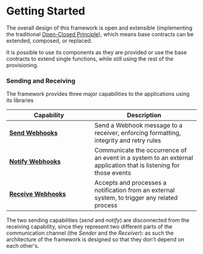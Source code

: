 # Getting Started

The overall design of this framework is open and extensible (implementing the traditional [Open-Closed Principle](https://en.wikipedia.org/wiki/Open%E2%80%93closed\_principle)), which means base contracts can be extended, composed, or replaced.

It is possible to use its components as they are provided or use the base contracts to extend single functions, while still using the rest of the provisioning.

### Sending and Receiving

The framework provides three major capabilities to the applications using its libraries

<table><thead><tr><th width="209.5">Capability</th><th>Description</th></tr></thead><tbody><tr><td><a href="send_webhooks/"><strong>Send Webhooks</strong></a></td><td>Send a Webhook message to a receiver, enforcing formatting, integrity and retry rules</td></tr><tr><td><a href="notifications/"><strong>Notify Webhooks</strong></a></td><td>Communicate the occurrence of an event in a system to an external application that is listening for those events </td></tr><tr><td><a href="receivers/"><strong>Receive Webhooks</strong></a></td><td>Accepts and processes a notification from an external system, to trigger any related process</td></tr></tbody></table>

The two sending capabilities (_send_ and _notify_) are disconnected from the receiving capability, since they represent two different parts of the communication channel (the _Sender_ and the _Receiver_): as such the architecture of the framework is designed so that they don't depend on each other's.

